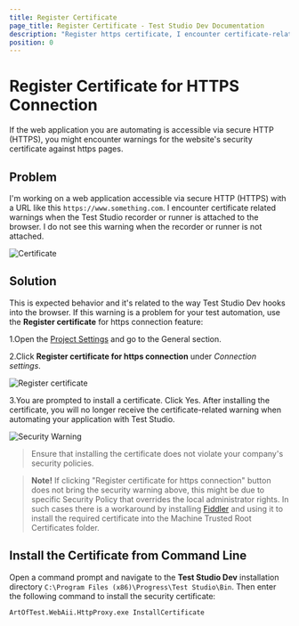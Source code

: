 ```yaml
---
title: Register Certificate
page_title: Register Certificate - Test Studio Dev Documentation
description: "Register https certificate, I encounter certificate-related warnings when the Test Studio recorder or runner is attached to the browser. Load Test cannot navigate to the desired page due to security warning certificate error"
position: 0
---
```

# Register Certificate for HTTPS Connection

If the web application you are automating is accessible via secure HTTP (HTTPS), you might encounter warnings for the website's security certificate against https pages.

## Problem

I'm working on a web application accessible via secure HTTP (HTTPS) with a URL like this `https://www.something.com`. I encounter certificate related warnings when the Test Studio recorder or runner is attached to the browser. I do not see this warning when the recorder or runner is not attached.

![Certificate][1]

[1]: images/register-certificate/fig1.png
[2]: images/register-certificate/fig2.png
[3]: images/register-certificate/fig3.png

## Solution

This is expected behavior and it's related to the way Test Studio Dev hooks into the browser. If this warning is a problem for your test automation, use the **Register certificate** for https connection feature:

1.Open the <a href="/features/project-settings/overview" target="_blank">Project Settings</a> and go to the General section.

2.Click **Register certificate for https connection** under *Connection settings*.

![Register certificate][2]

3.You are prompted to install a certificate. Click Yes. After installing the certificate, you will no longer receive the certificate-related warning when automating your application with Test Studio.

![Security Warning][3]

> Ensure that installing the certificate does not violate your company's security policies. </br>

> **Note!**  If clicking "Register certificate for https connection" button does not bring the security warning above, this might be due to specific Security Policy that overrides the local administrator rights. In such cases there is a workaround by installing <a href="http://www.telerik.com/fiddler" target="_blank">Fiddler</a> and using it to install the required certificate into the Machine Trusted Root Certificates folder.

## Install the Certificate from Command Line

Open a command prompt and navigate to the __Test Studio Dev__ installation directory `C:\Program Files (x86)\Progress\Test Studio\Bin`. Then enter the following command to install the security certificate:

````
ArtOfTest.WebAii.HttpProxy.exe InstallCertificate
````
